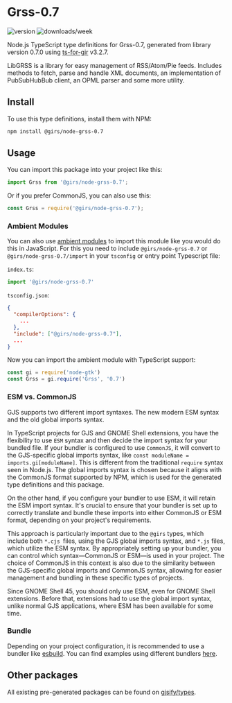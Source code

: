 
# Grss-0.7

![version](https://img.shields.io/npm/v/@girs/node-grss-0.7)
![downloads/week](https://img.shields.io/npm/dw/@girs/node-grss-0.7)


Node.js TypeScript type definitions for Grss-0.7, generated from library version 0.7.0 using [ts-for-gir](https://github.com/gjsify/ts-for-gir) v3.2.7.

LibGRSS is a library for easy management of RSS/Atom/Pie feeds. Includes methods to fetch, parse and handle XML documents, an implementation of PubSubHubBub client, an OPML parser and some more utility.

## Install

To use this type definitions, install them with NPM:
```bash
npm install @girs/node-grss-0.7
```

## Usage

You can import this package into your project like this:
```ts
import Grss from '@girs/node-grss-0.7';
```

Or if you prefer CommonJS, you can also use this:
```ts
const Grss = require('@girs/node-grss-0.7');
```

### Ambient Modules

You can also use [ambient modules](https://github.com/gjsify/ts-for-gir/tree/main/packages/cli#ambient-modules) to import this module like you would do this in JavaScript.
For this you need to include `@girs/node-grss-0.7` or `@girs/node-grss-0.7/import` in your `tsconfig` or entry point Typescript file:

`index.ts`:
```ts
import '@girs/node-grss-0.7'
```

`tsconfig.json`:
```json
{
  "compilerOptions": {
    ...
  },
  "include": ["@girs/node-grss-0.7"],
  ...
}
```

Now you can import the ambient module with TypeScript support: 

```ts
const gi = require('node-gtk')
const Grss = gi.require('Grss', '0.7')
```



### ESM vs. CommonJS

GJS supports two different import syntaxes. The new modern ESM syntax and the old global imports syntax.

In TypeScript projects for GJS and GNOME Shell extensions, you have the flexibility to use `ESM` syntax and then decide the import syntax for your bundled file. If your bundler is configured to use `CommonJS`, it will convert to the GJS-specific global imports syntax, like `const moduleName = imports.gi[moduleName]`. This is different from the traditional `require` syntax seen in Node.js. The global imports syntax is chosen because it aligns with the CommonJS format supported by NPM, which is used for the generated type definitions and this package.

On the other hand, if you configure your bundler to use ESM, it will retain the ESM import syntax. It's crucial to ensure that your bundler is set up to correctly translate and bundle these imports into either CommonJS or ESM format, depending on your project's requirements.

This approach is particularly important due to the `@girs` types, which include both `*.cjs `files, using the GJS global imports syntax, and `*.js` files, which utilize the ESM syntax. By appropriately setting up your bundler, you can control which syntax—CommonJS or ESM—is used in your project. The choice of CommonJS in this context is also due to the similarity between the GJS-specific global imports and CommonJS syntax, allowing for easier management and bundling in these specific types of projects.

Since GNOME Shell 45, you should only use ESM, even for GNOME Shell extensions. Before that, extensions had to use the global import syntax, unlike normal GJS applications, where ESM has been available for some time.

### Bundle

Depending on your project configuration, it is recommended to use a bundler like [esbuild](https://esbuild.github.io/). You can find examples using different bundlers [here](https://github.com/gjsify/ts-for-gir/tree/main/examples).

## Other packages

All existing pre-generated packages can be found on [gjsify/types](https://github.com/gjsify/types).

